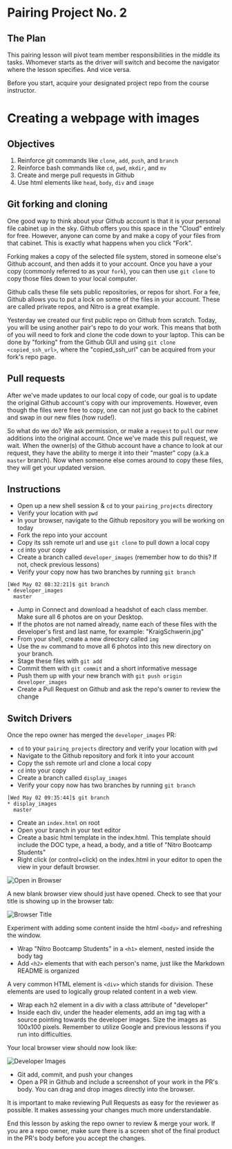 # Pairing Project No. 2

## The Plan

This pairing lesson will pivot team member responsibilities in the middle its tasks. Whomever starts as the driver will switch and become the navigator where the lesson specifies. And vice versa.

Before you start, acquire your designated project repo from the course instructor.

# Creating a webpage with images

## Objectives

1. Reinforce git commands like `clone`, `add`, `push`, and `branch`
1. Reinforce bash commands like `cd`, `pwd`, `mkdir`, and `mv`
1. Create and merge pull requests in Github
1. Use html elements like `head`, `body`, `div` and `image`

## Git forking and cloning

One good way to think about your Github account is that it is your personal file cabinet up in the sky. Github offers you this space in the "Cloud" entirely for free. However, anyone can come by and make a copy of your files from that cabinet. This is exactly what happens when you click "Fork".

Forking makes a copy of the selected file system, stored in someone else's Github account, and then adds it to your account. Once you have a your copy (commonly referred to as your `fork`), you can then use `git clone` to copy those files down to your local computer.

Github calls these file sets public repositories, or repos for short. For a fee, Github allows you to put a lock on some of the files in your account. These are called private repos, and Nitro is a great example.

Yesterday we created our first public repo on Github from scratch. Today, you will be using another pair's repo to do your work. This means that both of you will need to fork and clone the code down to your laptop. This can be done by "forking" from the Github GUI and using `git clone <copied_ssh_url>`, where the "copied_ssh_url" can be acquired from your fork's repo page.

## Pull requests

After we've made updates to our local copy of code, our goal is to update the original Github account's copy with our improvements. However, even though the files were free to copy, one can not just go back to the cabinet and swap in our new files (how rude!).

So what do we do? We ask permission, or make a `request` to `pull` our new additions into the original account. Once we've made this pull request, we wait. When the owner(s) of the Github account have a chance to look at our request, they have the ability to merge it into their "master" copy (a.k.a `master` branch). Now when someone else comes around to copy these files, they will get your updated version.

## Instructions

* Open up a new shell session & `cd` to your `pairing_projects` directory
* Verify your location with `pwd`
* In your browser, navigate to the Github repository you will be working on today
* Fork the repo into your account
* Copy its ssh remote url and use `git clone` to pull down a local copy
* `cd` into your copy
* Create a branch called `developer_images` (remember how to do this? If not, check previous lessons)
* Verify your copy now has two branches by running `git branch`

```
[Wed May 02 08:32:21]$ git branch
* developer_images
  master
```

* Jump in Connect and download a headshot of each class member. Make sure all 6 photos are on your Desktop.
* If the photos are not named already, name each of these files with the developer's first and last name, for example: "KraigSchwerin.jpg"
* From your shell, create a new directory called `img`
* Use the `mv` command to move all 6 photos into this new directory on your branch.
* Stage these files with `git add`
* Commit them with `git commit` and a short informative message
* Push them up with your new branch with `git push origin developer_images`
* Create a Pull Request on Github and ask the repo's owner to review the change

## Switch Drivers

Once the repo owner has merged the `developer_images` PR:

* `cd` to your `pairing_projects` directory and verify your location with `pwd`
* Navigate to the Github repository and fork it into your account
* Copy the ssh remote url and clone a local copy
* `cd` into your copy
* Create a branch called `display_images`
* Verify your copy now has two branches by running `git branch`

```
[Wed May 02 09:35:44]$ git branch
* display_images
  master
```

* Create an `index.html` on root
* Open your branch in your text editor
* Create a basic html template in the index.html. This template should include the DOC type, a head, a body, and a title of "Nitro Bootcamp Students"
* Right click (or control+click) on the index.html in your editor to open the view in your default browser.

![Open in Browser](img/open-in-browser.png?raw=true "Open in Browser")

A new blank browser view should just have opened. Check to see that your title is showing up in the browser tab:

![Browser Title](img/browser-title.png?raw=true "Browser Title")

Experiment with adding some content inside the html `<body>` and refreshing the window.

* Wrap "Nitro Bootcamp Students" in a `<h1>` element, nested inside the body tag
* Add `<h2>` elements that with each person's name, just like the Markdown README is organized

A very common HTML element is `<div>` which stands for division. These elements are used to logically group related content in a web view.

* Wrap each h2 element in a div with a class attribute of "developer"
* Inside each div, under the header elements, add an img tag with a source pointing towards the developer images. Size the images as 100x100 pixels. Remember to utilize Google and previous lessons if you run into difficulties.

Your local browser view should now look like:

![Developer Images](img/developer-images.png?raw=true "Developer Images")

* Git add, commit, and push your changes
* Open a PR in Github and include a screenshot of your work in the PR's body. You can drag and drop images directly into the browser.

It is important to make reviewing Pull Requests as easy for the reviewer as possible. It makes assessing your changes much more understandable.

End this lesson by asking the repo owner to review & merge your work. If you are a repo owner, make sure there is a screen shot of the final product in the PR's body before you accept the changes.
